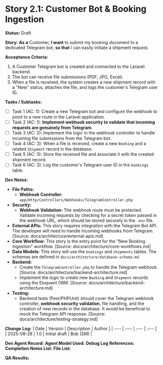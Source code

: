 # Story 2.1: Customer Bot & Booking Ingestion

**Status:** Draft

**Story:**
**As a** Customer,
**I want** to submit my booking document to a dedicated Telegram bot,
**so that** I can easily initiate a shipment request.

**Acceptance Criteria:**
1.  A Customer Telegram bot is created and connected to the Laravel backend.
2.  The bot can receive file submissions (PDF, JPG, Excel).
3.  When a file is received, the system creates a new shipment record with a "New" status, attaches the file, and logs the customer's Telegram user ID.

**Tasks / Subtasks:**
- [ ] Task 1 (AC: 1): Create a new Telegram bot and configure the webhook to point to a new route in the Laravel application.
- [ ] Task 2 (AC: 1): **Implement webhook security to validate that incoming requests are genuinely from Telegram.**
- [ ] Task 3 (AC: 2): Implement the logic in the webhook controller to handle incoming file submissions from the Telegram bot.
- [ ] Task 4 (AC: 3): When a file is received, create a new `Booking` and a related `Shipment` record in the database.
- [ ] Task 5 (AC: 3): Store the received file and associate it with the created shipment record.
- [ ] Task 6 (AC: 3): Log the customer's Telegram user ID in the `bookings` table.

**Dev Notes:**
*   **File Paths:**
    *   **Webhook Controller:** `app/Http/Controllers/Webhooks/TelegramController.php`
*   **Security:**
    *   **Webhook Validation:** The webhook route must be protected. Validate incoming requests by checking for a secret token passed in the webhook URL, which should be stored securely in the `.env` file.
*   **External APIs:** This story requires integration with the Telegram Bot API. The developer will need to handle incoming webhooks from Telegram. [Source: docs/architecture/external-apis.md]
*   **Core Workflow:** This story is the entry point for the "New Booking Ingestion" workflow. [Source: docs/architecture/core-workflows.md]
*   **Data Models:** This story will use the `bookings` and `shipments` tables. The schemas are defined in `docs/architecture/database-schema.md`.
*   **Backend:**
    *   Create the `TelegramController.php` to handle the Telegram webhook. [Source: docs/architecture/backend-architecture.md]
    *   Implement the logic to create new `Booking` and `Shipment` records using the Eloquent ORM. [Source: docs/architecture/backend-architecture.md]
*   **Testing:**
    *   Backend tests (Pest/PHPUnit) should cover the Telegram webhook controller, **webhook security validation**, file handling, and the creation of new records in the database. It would be beneficial to mock the Telegram API response. [Source: docs/architecture/testing-strategy.md]

**Change Log:**
| Date | Version | Description | Author |
| :--- | :--- | :--- | :--- |
| 2025-08-28 | 1.0 | Initial draft | Bob (SM) |

**Dev Agent Record:**
**Agent Model Used:**
**Debug Log References:**
**Completion Notes List:**
**File List:**

**QA Results:**